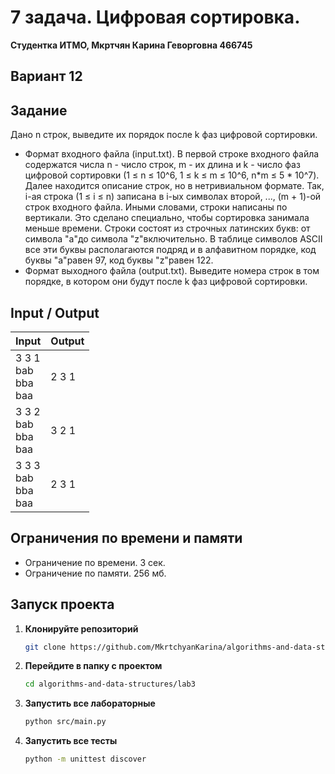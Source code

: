 # 7 задача. Цифровая сортировка.
**Студентка ИТМО,  Мкртчян Карина Геворговна  466745**  

## Вариант 12

## Задание 
Дано n строк, выведите их порядок после k фаз цифровой сортировки.
- Формат входного файла (input.txt). В первой строке входного файла содержатся числа n - число строк, m - их длина и k - число фаз цифровой
сортировки (1 ≤ n ≤ 10^6, 1 ≤ k ≤ m ≤ 10^6, n*m ≤ 5 * 10^7). Далее
находится описание строк, но в нетривиальном формате. Так, i-ая строка
(1 ≤ i ≤ n) записана в i-ых символах второй, ..., (m + 1)-ой строк входного файла. Иными словами, строки написаны по вертикали. Это сделано
специально, чтобы сортировка занимала меньше времени.
Строки состоят из строчных латинских букв: от символа "a"до символа
"z"включительно. В таблице символов ASCII все эти буквы располагаются
подряд и в алфавитном порядке, код буквы "a"равен 97, код буквы "z"равен 122.
- Формат выходного файла (output.txt). Выведите номера строк в том порядке, в котором они будут после k фаз цифровой сортировки.


## Input / Output 

| Input                               | Output |
|-------------------------------------|--------|
| 3 3 1 <br/> bab <br/> bba <br/> baa | 2 3 1  |
| 3 3 2 <br/> bab <br/> bba <br/> baa | 3 2 1  |
| 3 3 3 <br/> bab <br/> bba <br/> baa | 2 3 1  |




## Ограничения по времени и памяти

- Ограничение по времени. 3 сек.
- Ограничение по памяти. 256 мб.


## Запуск проекта
1. **Клонируйте репозиторий**
   ```bash
   git clone https://github.com/MkrtchyanKarina/algorithms-and-data-structures.git
   ```
2. **Перейдите в папку с проектом**
   ```bash
   cd algorithms-and-data-structures/lab3
   ```
3. **Запустить все лабораторные**
    ```bash
   python src/main.py
   ```
4. **Запустить все тесты**
    ```bash
   python -m unittest discover
   ```